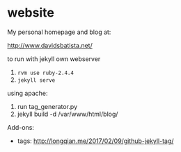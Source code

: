# website

My personal homepage and blog at:

http://www.davidsbatista.net/

to run with jekyll own webserver
  1. `rvm use ruby-2.4.4`
  2. `jekyll serve`

using apache:
  1. run tag_generator.py
  2. jekyll build -d /var/www/html/blog/


Add-ons:

- tags: http://longqian.me/2017/02/09/github-jekyll-tag/

